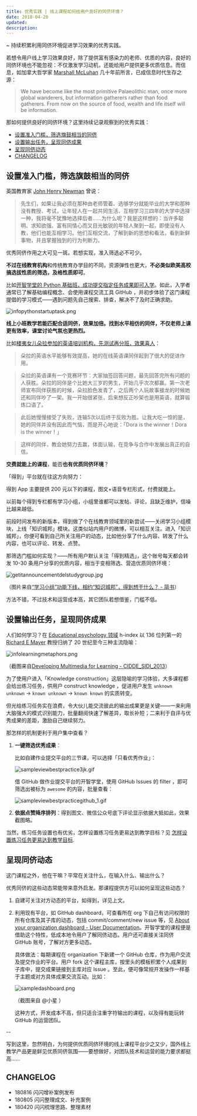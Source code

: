 ```yaml
---
title: 优秀实践 | 线上课程如何给用户良好的同侪环境？
date: 2018-04-20
updated: 
description: 
---
```


<!-- END doctoc generated TOC please keep comment here to allow auto update -->



~ 持续积累利用同侪环境促进学习效果的优秀实践。

若想令用户线上学习效果良好，除了提供富有感染力的老师、优质的内容，良好的同侪环境也不能忽视：不仅激发学习动机，还能给用户提供更多优质信息。而信息，如加拿大哲学家 [Marshall McLuhan](https://en.wikipedia.org/wiki/Marshall_McLuhan) 几十年前所言，已成信息时代生存之源：

> We have become like the most primitive Palaeolithic man, once more global wanderers, but information gatherers rather than food gatherers. From now on the source of food, wealth and life itself will be information.

那如何提供良好的同侪环境？这里持续记录观察到的优秀实践：

<!-- START doctoc generated TOC please keep comment here to allow auto update -->
<!-- DON'T EDIT THIS SECTION, INSTEAD RE-RUN doctoc TO UPDATE -->

  - [设置准入门槛，筛选旗鼓相当的同侪](#%E8%AE%BE%E7%BD%AE%E5%87%86%E5%85%A5%E9%97%A8%E6%A7%9B%E7%AD%9B%E9%80%89%E6%97%97%E9%BC%93%E7%9B%B8%E5%BD%93%E7%9A%84%E5%90%8C%E4%BE%AA)
  - [设置输出任务，呈现同侪成果](#%E8%AE%BE%E7%BD%AE%E8%BE%93%E5%87%BA%E4%BB%BB%E5%8A%A1%E5%91%88%E7%8E%B0%E5%90%8C%E4%BE%AA%E6%88%90%E6%9E%9C)
  - [呈现同侪动态](#%E5%91%88%E7%8E%B0%E5%90%8C%E4%BE%AA%E5%8A%A8%E6%80%81)
  - [CHANGELOG](#changelog)

## 设置准入门槛，筛选旗鼓相当的同侪

英国教育家 [John Henry Newman](https://en.wikipedia.org/wiki/John_Henry_Newman) 曾说：

> 先生们，如果让我必须在那种由老师管着、选够学分就能毕业的大学和那种没有教授、考试，让年轻人在一起共同生活、互相学习三四年的大学中选择一种，我将毫不犹豫地选择后者……为什么呢？我是这样想的：当许多聪明、求知欲强、富有同情心而又目光敏锐的年轻人聚到一起，即使没有人教，他们也能互相学习。他们互相交流，了解到新的思想和看法，看到新鲜事物，并且掌握独到的行为判断力。

优秀同侪作用之大可见一斑。若想实现，准入筛选必不可少。

**不过在线教育机构**和传统教育办学目的不同，资源弹性也更大，**不必类似欧美高校搞选拔性质的筛选，及格性质即可**。

比如[开智学堂的 Python 基础班，成功提交指定任务成果即可入学](https://github.com/AIHackers/PythonStartUp/issues/138)。如此，入学者通常已了解基础编程概念、会使用课程交流工具 GitHub ，并初步体验了这门课程提倡的学习模式——遇到问题先自己搜索、排查，解决不了及时正确求助。

![infopythonstartuptask.png](http://ishanshan.zoomquiet.top/share/infopythonstartuptask.png?imageView2/2/w/600)

**线上小班教学若能匹配合适同侪，效果加倍。找到水平相仿的同伴，不仅老师上课更有效率，课堂讨论气氛也更热烈。**

比如[楼夷女儿朵拉参加的英语培训机构，先测试再分班，效果喜人](https://mp.weixin.qq.com/s/z6_l7i1WkpYHiTPhGPm9eA)：

> 朵拉的英语水平能够有效提高，她的在线英语课同伴起到了很大的促进作用。

> 朵拉的英语课有一个竞赛环节：大家抽签回答问题，最先回答完所有问题的人获胜。朵拉的同伴是个比她大三岁的男生，开始几乎次次都赢。第一次老师宣布同伴获胜的时候，朵拉脸色发青了，之后两个人玩故事接龙的时候她还和同伴吵了一架。我一开始很紧张，后来想反正吵架也是用英语，就算锻炼口语了。

> 此后她慢慢接受了失败，连输5次以后终于反败为胜。让我大吃一惊的是，她的同伴并没有因此而气恼，而是开心地说：「Dora is the winner！Dora is the winner！」

> 这样的同伴，教会她努力去赢，体面认输，在竞争与合作中发展出真正的自信。

**交费就能上的课程**，能否**也有优质同侪环境**？

「得到」平台就在往这方向努力：

得到 App 主要提供 200 元以下的课程，图文+语音专栏形式，付费就能上。

以前每个得到专栏都有学习小组，小组里谁都可以发帖、评论，且缺乏维护，信噪比越来越低。

前段时间发布的新版本，得到做了个在线教育领域里的新尝试——关闭学习小组模块，上线「知识城邦」模块。这类似站内用户的微博，可以相互关注。进入「知识城邦」，你便可看到自己所关注用户的动态，比如他分享了什么内容、转发了什么内容，也可以评论、转发、点赞。

那筛选门槛如何实现？——所有用户默认关注「得到精选」，这个账号每天都会转发 10-30 条用户分享的优质内容，相当于变相筛选、营造优质同侪环境：

![getitannouncementdelstudygroup.jpg](http://ishanshan.zoomquiet.top/share/getitannouncementdelstudygroup.jpg?imageView2/2/w/600)

（图片来自[“学习小组”功能下线，相约“知识城邦”，得到想干什么？ - 简书](https://www.jianshu.com/p/5e3ea6865250)）

方法不错，不过技术和运营成本高，其它团队若想借鉴，门槛不低。


## 设置输出任务，呈现同侪成果

人们如何学习？在 [Educational psychology 领域](https://scholar.google.com/citations?view_op=search_authors&hl=zh-CN&mauthors=label:educational_psychology) h-index 以 136 位列第一的 [Richard E Mayer](https://scholar.google.com/citations?user=o5doXYoAAAAJ&hl=zh-CN) 教授归纳了 20 世纪至今三种主流隐喻：

![infolearningmetaphors.png](http://ishanshan.zoomquiet.top/clipping/infolearningmetaphors.png?imageView2/2/w/500)

（截图来自[Developing Multimedia for Learning - CIDDE_SIDI_2013](http://ishanshan.zoomquiet.top/clipping/developing%20multimedia%20for%20learning.pdf)）

为了使用户进入「Knowledge construction」这层隐喻的学习体验，大多课程都会给出练习任务，供用户 construct knowledge ，促进用户发生 `unknown unknown` -> `known unknown` -> `known known` 的实质转变。

但光给练习任务实在浪费，令大伙儿能交流彼此的输出成果更是关键——一来利用大脑强大的模式识别能力，批量翻阅快速了解差异，取长补短；二来利于自评与优秀成果的差距，激励自己继续努力。

那怎样的机制更利于用户集中查看？

1. **一键筛选优秀成果**：

    比如自建作业提交平台的三节课，可以选择「只看优秀作业」：

    ![sampleviewbestpractice3jk.gif](http://ishanshan.zoomquiet.top/clipping/sampleviewbestpractice3jk.gif?imageView2/2/w/500)

    借 GitHub 做作业提交平台的开智学堂，使用 GitHub Issues 的 filter ，即可筛选出被标为 `awesome` 的内容，批量查看：

    ![sampleviewbestpracticegithub_1.gif](http://ishanshan.zoomquiet.top/clipping/sampleviewbestpracticegithub_1.gif?imageView2/2/w/500)

2. **依据点赞降序排列**：得到图文、微信公众号底下评论显示依据大抵如此，效果截图略。


当然，练习任务设置也有优劣，怎样设置练习任务更易达到教学目标？见 [怎样设置练习任务更易达到教学目标](devpdt/BP_asgmt_des).


## 呈现同侪动态

这门课程之外，他在干嘛？平常在关注什么，在输入什么、输出什么？

优秀同侪的这些动态常能带来意外启发。那课程提供方可以如何呈现这些动态？

1. 自建可关注对方动态的平台，如得到，详见上文。

2. 利用现有平台，如 GitHub dashboard，可查看所在 org 下自己有访问权限的所有仓库及其子库的动态，包括 commit/comment/new issue 等，见 [About your organization dashboard - User Documentation](https://help.github.com/articles/about-your-organization-dashboard/)。开智学堂的课程便是借助这个特性，低成本地令用户了解同侪动态。用户还可直接关注同侪 GitHub 账号，了解对方更多动态。

    具体做法：每期课程在 organization 下新建一个 GitHub 仓库，作为用户交流及提交作业的平台。用户 fork 这个课程主库，按里头的模板积累个人成果到子库中，提交成果链接到主库对应 Issue 。至此，便可像常规开发操作一样基于主题或对方具体成果交流互动。比如：

    ![sampledashboard.png](http://ishanshan.zoomquiet.top/share/sampledashboard.png?imageView2/2/w/600)

    （截图来自 @小星 ）

    这种方式，开发成本不高，但只适合注重字符输出的课程，以及得有能玩转 GitHub 的运营团队。

--

写到这里，忽然明白，为何提供优质同侪环境的线上课程平台少之又少，国外线上教学产品更是鲜见优质同侪氛围——要想做好，对团队技术和运营的能力要求都挺高……


## CHANGELOG

- 180816 闪闪增补案例发布
- 180805 闪闪整理成文、补充案例
- 180420 闪闪梳理思路、整理素材

